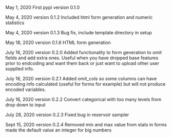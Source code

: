 May 1, 2020
First pypi version 0.1.0

May 4, 2020
version 0.1.2
Included html form generation and numeric statistics


May 4, 2020
version 0.1.3
Bug fix, include template directory in setup

May 18, 2020
version 0.1.6
HTML form generation

July 16, 2020
version 0.2.0
Added functionality to form generation to omit fields and add extra ones.
Useful when you have dropped base features prior to endcoding and want them back
or just want to upload other user supplied info.

July 16, 2020
version 0.2.1
Added omit_cols so some columns can have encoding info calculated
(useful for forms for example) but will not produce encoded variables.

July 16, 2020
version 0.2.2
Convert categorical with too many levels from drop down to input

July 28, 2020
version 0.2.3
Fixed bug in reservoir sampler

Sept 15, 2020
version 0.2.4
Removed min and max value from stats in forms
made the default value an integer for big numbers
